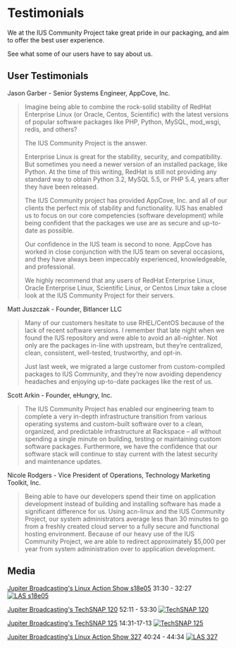 # Testimonials

We at the IUS Community Project take great pride in our packaging, and aim to
offer the best user experience.

See what some of our users have to say about us.

## User Testimonials

Jason Garber - Senior Systems Engineer, AppCove, Inc.

> Imagine being able to combine the rock-solid stability of RedHat Enterprise
> Linux (or Oracle, Centos, Scientific) with the latest versions of popular
> software packages like PHP, Python, MySQL, mod_wsgi, redis, and others?
>
> The IUS Community Project is the answer.
>
> Enterprise Linux is great for the stability, security, and compatibility. But
> sometimes you need a newer version of an installed package, like Python. At the
> time of this writing, RedHat is still not providing any standard way to obtain
> Python 3.2, MySQL 5.5, or PHP 5.4, years after they have been released.
>
> The IUS Community project has provided AppCove, Inc. and all of our clients the
> perfect mix of stability and functionality. IUS has enabled us to focus on our
> core competencies (software development) while being confident that the
> packages we use are as secure and up-to-date as possible.
>
> Our confidence in the IUS team is second to none. AppCove has worked in close
> conjunction with the IUS team on several occasions, and they have always been
> impeccably experienced, knowledgeable, and professional.
>
> We highly recommend that any users of RedHat Enterprise Linux, Oracle
> Enterprise Linux, Scientific Linux, or Centos Linux take a close look at the
> IUS Community Project for their servers.

Matt Juszczak - Founder, Bitlancer LLC

> Many of our customers hesitate to use RHEL/CentOS because of the lack of recent
> software versions. I remember that late night when we found the IUS repository
> and were able to avoid an all-nighter. Not only are the packages in-line with
> upstream, but they’re centralized, clean, consistent, well-tested, trustworthy,
> and opt-in.
>
> Just last week, we migrated a large customer from custom-compiled packages to
> IUS Community, and they’re now avoiding dependency headaches and enjoying
> up-to-date packages like the rest of us.

Scott Arkin - Founder, eHungry, Inc.

> The IUS Community Project has enabled our engineering team to complete a very
> in-depth infrastructure transition from various operating systems and
> custom-built software over to a clean, organized, and predictable
> infrastructure at Rackspace – all without spending a single minute on building,
> testing or maintaining custom software packages. Furthermore, we have the
> confidence that our software stack will continue to stay current with the
> latest security and maintenance updates.


Nicole Rodgers - Vice President of Operations, Technology Marketing Toolkit, Inc.

> Being able to have our developers spend their time on application development
> instead of building and installing software has made a significant difference
> for us. Using acn-linux and the IUS Community Project, our system
> administrators average less than 30 minutes to go from a freshly created cloud
> server to a fully secure and functional hosting environment. Because of our
> heavy use of the IUS Community Project, we are able to redirect approximately
> $5,000 per year from system administration over to application development.

## Media

[Jupiter Broadcasting's Linux Action Show s18e05][1] 31:30 - 32:27
[![LAS s18e05](https://img.youtube.com/vi/jSBejChBFzg/0.jpg)](https://www.youtube.com/watch?v=jSBejChBFzg#t=31m30s)

[Jupiter Broadcasting's TechSNAP 120][2] 52:11 - 53:30
[![TechSNAP 120](https://img.youtube.com/vi/p_mUORAwPz0/0.jpg)](https://youtu.be/p_mUORAwPz0?t=52m11s)

[Jupiter Broadcasting's TechSNAP 125][3] 14:31-17-13
[![TechSNAP 125](https://img.youtube.com/vi/I-UVKLb8uys/0.jpg)](https://youtu.be/I-UVKLb8uys?t=14m31s)

[Jupiter Broadcasting's Linux Action Show 327][4] 40:24 - 44:34
[![LAS 327](https://img.youtube.com/vi/id8j7uctnGo/0.jpg)](https://www.youtube.com/watch?v=id8j7uctnGo#t=40m24s)


[1]: http://www.jupiterbroadcasting.com/11726/mandriva-2011-review-las-s18e05/
[2]: http://www.jupiterbroadcasting.com/40802/ethically-hacked-techsnap-120/
[3]: http://www.jupiterbroadcasting.com/42267/security-by-mediocrity-techsnap-125/
[4]: http://www.jupiterbroadcasting.com/65207/best-of-linuxcon-2014-las-327/
